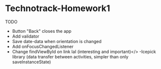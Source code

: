 # Technotrack-Homework1
TODO
- Button "Back" closes the app
- Add validator
- Save date-data when orientation is changed
- Add onFocusChangedListener
- Change findViewById on link
</bold>IaI (interesting and important)</>
-Icepick library (data transfer between activities, simpler than only saveInstanceState)

